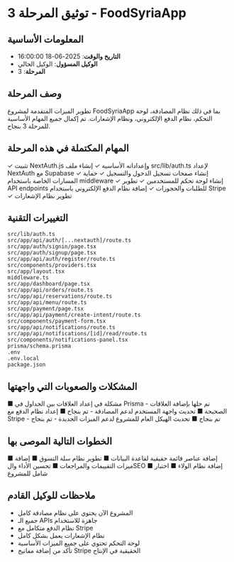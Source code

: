 # توثيق المرحلة 3 - FoodSyriaApp

## المعلومات الأساسية
- **التاريخ والوقت**: 2025-06-18 16:00:00
- **الوكيل المسؤول**: الوكيل الحالي
- **المرحلة**: 3

## وصف المرحلة
تطوير الميزات المتقدمة لمشروع FoodSyriaApp بما في ذلك نظام المصادقة، لوحة التحكم، نظام الدفع الإلكتروني، ونظام الإشعارات. تم إكمال جميع المهام الأساسية للمرحلة 3 بنجاح.

## المهام المكتملة في هذه المرحلة
✓ تثبيت NextAuth.js وإعداداته الأساسية
✓ إنشاء ملف src/lib/auth.ts لإعداد NextAuth مع Supabase
✓ إنشاء صفحات تسجيل الدخول والتسجيل
✓ حماية المسارات الخاصة باستخدام middleware
✓ إنشاء لوحة تحكم للمستخدمين
✓ تطوير API endpoints للطلبات والحجوزات
✓ إضافة نظام الدفع الإلكتروني باستخدام Stripe
✓ تطوير نظام الإشعارات

## التغييرات التقنية
```
src/lib/auth.ts
src/app/api/auth/[...nextauth]/route.ts
src/app/auth/signin/page.tsx
src/app/auth/signup/page.tsx
src/app/api/auth/register/route.ts
src/components/providers.tsx
src/app/layout.tsx
middleware.ts
src/app/dashboard/page.tsx
src/app/api/orders/route.ts
src/app/api/reservations/route.ts
src/app/api/menu/route.ts
src/app/payment/page.tsx
src/app/api/payment/create-intent/route.ts
src/components/payment-form.tsx
src/app/api/notifications/route.ts
src/app/api/notifications/[id]/read/route.ts
src/components/notifications-panel.tsx
prisma/schema.prisma
.env
.env.local
package.json
```

## المشكلات والصعوبات التي واجهتها
■ مشكلة في إعداد العلاقات بين الجداول في Prisma - تم حلها بإضافة العلاقات الصحيحة
■ تحديث واجهة المستخدم لدعم المصادقة - تم بنجاح
■ إعداد نظام الدفع مع Stripe - تم بنجاح
■ تحديث الهيكل العام للمشروع لدعم الميزات الجديدة - تم بنجاح

## الخطوات التالية الموصى بها
■ إضافة عناصر قائمة حقيقية لقاعدة البيانات
■ تطوير نظام سلة التسوق
■ إضافة ميزات التقييمات والمراجعات
■ تحسين الأداء والSEO
■ إضافة نظام الولاء
■ اختبار شامل للمشروع

## ملاحظات للوكيل القادم
- المشروع الآن يحتوي على نظام مصادقة كامل
- جميع الـ APIs جاهزة للاستخدام
- نظام الدفع متكامل مع Stripe
- نظام الإشعارات يعمل بشكل كامل
- لوحة التحكم تحتوي على جميع الميزات الأساسية
- تأكد من إضافة مفاتيح Stripe الحقيقية في الإنتاج